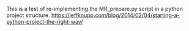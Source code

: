 This is a test of re-implementing the MR_prepare.py script 
in a python project structure.
https://jeffknupp.com/blog/2014/02/04/starting-a-python-project-the-right-way/
